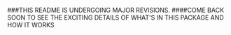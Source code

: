 ###THIS README IS UNDERGOING MAJOR REVISIONS.
####COME BACK SOON TO SEE THE EXCITING DETAILS OF WHAT'S IN THIS PACKAGE AND HOW IT WORKS
